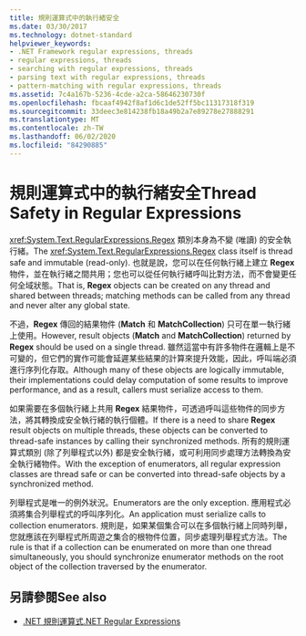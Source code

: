 ```yaml
---
title: 規則運算式中的執行緒安全
ms.date: 03/30/2017
ms.technology: dotnet-standard
helpviewer_keywords:
- .NET Framework regular expressions, threads
- regular expressions, threads
- searching with regular expressions, threads
- parsing text with regular expressions, threads
- pattern-matching with regular expressions, threads
ms.assetid: 7c4a167b-5236-4cde-a2ca-58646230730f
ms.openlocfilehash: fbcaaf4942f8af1d6c1de52ff5bc11317318f319
ms.sourcegitcommit: 33deec3e814238fb18a49b2a7e89278e27888291
ms.translationtype: MT
ms.contentlocale: zh-TW
ms.lasthandoff: 06/02/2020
ms.locfileid: "84290885"
---
```

# <a name="thread-safety-in-regular-expressions"></a><span data-ttu-id="4647c-102">規則運算式中的執行緒安全</span><span class="sxs-lookup"><span data-stu-id="4647c-102">Thread Safety in Regular Expressions</span></span>
<span data-ttu-id="4647c-103"><xref:System.Text.RegularExpressions.Regex> 類別本身為不變 (唯讀) 的安全執行緒。</span><span class="sxs-lookup"><span data-stu-id="4647c-103">The <xref:System.Text.RegularExpressions.Regex> class itself is thread safe and immutable (read-only).</span></span> <span data-ttu-id="4647c-104">也就是說，您可以在任何執行緒上建立 **Regex** 物件，並在執行緒之間共用；您也可以從任何執行緒呼叫比對方法，而不會變更任何全域狀態。</span><span class="sxs-lookup"><span data-stu-id="4647c-104">That is, **Regex** objects can be created on any thread and shared between threads; matching methods can be called from any thread and never alter any global state.</span></span>  
  
 <span data-ttu-id="4647c-105">不過，**Regex** 傳回的結果物件 (**Match** 和 **MatchCollection**) 只可在單一執行緒上使用。</span><span class="sxs-lookup"><span data-stu-id="4647c-105">However, result objects (**Match** and **MatchCollection**) returned by **Regex** should be used on a single thread.</span></span> <span data-ttu-id="4647c-106">雖然這當中有許多物件在邏輯上是不可變的，但它們的實作可能會延遲某些結果的計算來提升效能，因此，呼叫端必須進行序列化存取。</span><span class="sxs-lookup"><span data-stu-id="4647c-106">Although many of these objects are logically immutable, their implementations could delay computation of some results to improve performance, and as a result, callers must serialize access to them.</span></span>  
  
 <span data-ttu-id="4647c-107">如果需要在多個執行緒上共用 **Regex** 結果物件，可透過呼叫這些物件的同步方法，將其轉換成安全執行緒的執行個體。</span><span class="sxs-lookup"><span data-stu-id="4647c-107">If there is a need to share **Regex** result objects on multiple threads, these objects can be converted to thread-safe instances by calling their synchronized methods.</span></span> <span data-ttu-id="4647c-108">所有的規則運算式類別 (除了列舉程式以外) 都是安全執行緒，或可利用同步處理方法轉換為安全執行緒物件。</span><span class="sxs-lookup"><span data-stu-id="4647c-108">With the exception of enumerators, all regular expression classes are thread safe or can be converted into thread-safe objects by a synchronized method.</span></span>  
  
 <span data-ttu-id="4647c-109">列舉程式是唯一的例外狀況。</span><span class="sxs-lookup"><span data-stu-id="4647c-109">Enumerators are the only exception.</span></span> <span data-ttu-id="4647c-110">應用程式必須將集合列舉程式的呼叫序列化。</span><span class="sxs-lookup"><span data-stu-id="4647c-110">An application must serialize calls to collection enumerators.</span></span> <span data-ttu-id="4647c-111">規則是，如果某個集合可以在多個執行緒上同時列舉，您就應該在列舉程式所周遊之集合的根物件位置，同步處理列舉程式方法。</span><span class="sxs-lookup"><span data-stu-id="4647c-111">The rule is that if a collection can be enumerated on more than one thread simultaneously, you should synchronize enumerator methods on the root object of the collection traversed by the enumerator.</span></span>  
  
## <a name="see-also"></a><span data-ttu-id="4647c-112">另請參閱</span><span class="sxs-lookup"><span data-stu-id="4647c-112">See also</span></span>

- [<span data-ttu-id="4647c-113">.NET 規則運算式</span><span class="sxs-lookup"><span data-stu-id="4647c-113">.NET Regular Expressions</span></span>](regular-expressions.md)
